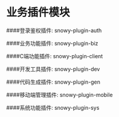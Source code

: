 # 业务插件模块

####登录鉴权插件: snowy-plugin-auth

####业务功能插件: snowy-plugin-biz

####C端功能插件: snowy-plugin-client

####开发工具插件: snowy-plugin-dev

####代码生成插件: snowy-plugin-gen

####移动端管理插件: snowy-plugin-mobile

####系统功能插件: snowy-plugin-sys
